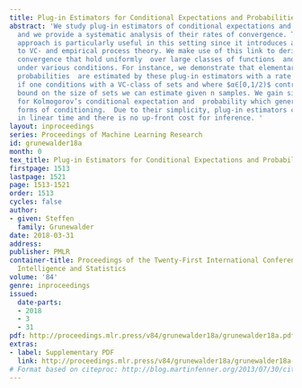 ```yaml
---
title: Plug-in Estimators for Conditional Expectations and Probabilities
abstract: 'We study plug-in estimators of conditional expectations and probabilities,
  and we provide a systematic analysis of their rates of convergence. The plug-in
  approach is particularly useful in this setting since it introduces a natural link
  to VC- and empirical process theory. We make use of this link to derive rates of
  convergence that hold uniformly  over large classes of functions  and sets, and
  under various conditions. For instance, we demonstrate that elementary conditional
  probabilities  are estimated by these plug-in estimators with a rate of $n^{α-1/2}$
  if one conditions with a VC-class of sets and where $α∈[0,1/2)$ controls a lower
  bound on the size of sets we can estimate given n samples. We gain similar results
  for Kolmogorov’s conditional expectation and  probability which generalize the elementary
  forms of conditioning.  Due to their simplicity, plug-in estimators can be evaluated
  in linear time and there is no up-front cost for inference. '
layout: inproceedings
series: Proceedings of Machine Learning Research
id: grunewalder18a
month: 0
tex_title: Plug-in Estimators for Conditional Expectations and Probabilities
firstpage: 1513
lastpage: 1521
page: 1513-1521
order: 1513
cycles: false
author:
- given: Steffen
  family: Grunewalder
date: 2018-03-31
address: 
publisher: PMLR
container-title: Proceedings of the Twenty-First International Conference on Artficial
  Intelligence and Statistics
volume: '84'
genre: inproceedings
issued:
  date-parts:
  - 2018
  - 3
  - 31
pdf: http://proceedings.mlr.press/v84/grunewalder18a/grunewalder18a.pdf
extras:
- label: Supplementary PDF
  link: http://proceedings.mlr.press/v84/grunewalder18a/grunewalder18a-supp.pdf
# Format based on citeproc: http://blog.martinfenner.org/2013/07/30/citeproc-yaml-for-bibliographies/
---
```

